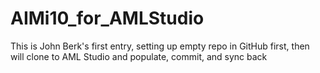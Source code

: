 # AIMi10_for_AMLStudio
This is John Berk's first entry, setting up empty repo in GitHub first, then will clone to AML Studio and populate, commit, and sync back

